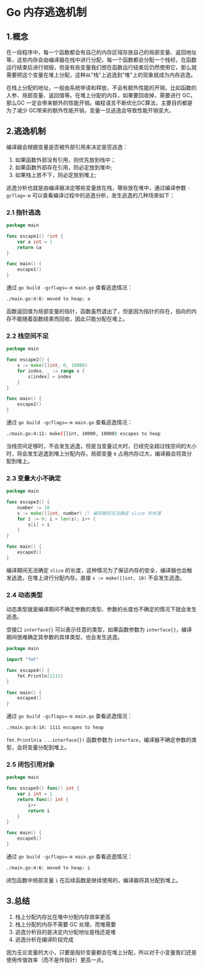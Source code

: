 # Go 内存逃逸机制

## 1.概念

在一段程序中，每一个函数都会有自己的内存区域存放自己的局部变量、返回地址等，这些内存会由编译器在栈中进行分配，每一个函数都会分配一个栈桢，在函数运行结束后进行销毁，但是有些变量我们想在函数运行结束后仍然使用它，那么就需要把这个变量在堆上分配，这种从"栈"上逃逸到"堆"上的现象就成为内存逃逸。

在栈上分配的地址，一般由系统申请和释放，不会有额外性能的开销，比如函数的入参、局部变量、返回值等。在堆上分配的内存，如果要回收掉，需要进行 GC，那么GC 一定会带来额外的性能开销。编程语言不断优化GC算法，主要目的都是为了减少 GC带来的额外性能开销，变量一旦逃逸会导致性能开销变大。

## 2.逃逸机制

编译器会根据变量是否被外部引用来决定是否逃逸：

1. 如果函数外部没有引用，则优先放到栈中；
2. 如果函数外部存在引用，则必定放到堆中;
3. 如果栈上放不下，则必定放到堆上;

逃逸分析也就是由编译器决定哪些变量放在栈，哪些放在堆中，通过编译参数 `-gcflag=-m` 可以查看编译过程中的逃逸分析，发生逃逸的几种场景如下：

### 2.1 指针逃逸

```go
package main

func escape1() *int {
    var a int = 1
    return &a
}

func main() {
    escape1()
}
```

通过 `go build -gcflags=-m main.go` 查看逃逸情况：

```sh
./main.go:4:6: moved to heap: a
```

函数返回值为局部变量的指针，函数虽然退出了，但是因为指针的存在，指向的内存不能随着函数结束而回收，因此只能分配在堆上。

### 2.2 栈空间不足

```go
package main

func escape2() {
    s := make([]int, 0, 10000)
    for index, _ := range s {
        s[index] = index
    }
}

func main() {
    escape2()
}
```

通过 `go build -gcflags=-m main.go` 查看逃逸情况：

```sh
./main.go:4:11: make([]int, 10000, 10000) escapes to heap
```

当栈空间足够时，不会发生逃逸，但是当变量过大时，已经完全超过栈空间的大小时，将会发生逃逸到堆上分配内存。局部变量 s 占用内存过大，编译器会将其分配到堆上。

### 2.3 变量大小不确定

```go
package main

func escape3() {
    number := 10
    s := make([]int, number) // 编译期间无法确定 slice 的长度
    for i := 0; i < len(s); i++ {
        s[i] = i
    }
}

func main() {
    escape3()
}
```

编译期间无法确定 `slice` 的长度，这种情况为了保证内存的安全，编译器也会触发逃逸，在堆上进行分配内存。直接 `s := make([]int, 10)` 不会发生逃逸。

### 2.4 动态类型

动态类型就是编译期间不确定参数的类型、参数的长度也不确定的情况下就会发生逃逸。

空接口 `interface{}` 可以表示任意的类型，如果函数参数为 `interface{}`，编译期间很难确定其参数的具体类型，也会发生逃逸。

```go
package main

import "fmt"

func escape4() {
    fmt.Println(1111)
}

func main() {
    escape4()
}
```

通过 `go build -gcflags=-m main.go` 查看逃逸情况：

```sh
./main.go:6:14: 1111 escapes to heap
```

`fmt.Println(a ...interface{})` 函数参数为 `interface`，编译器不确定参数的类型，会将变量分配到堆上。

### 2.5 闭包引用对象

```go
package main

func escape5() func() int {
    var i int = 1
    return func() int {
        i++
        return i
    }
}

func main() {
    escape5()
}
```

通过 `go build -gcflags=-m main.go` 查看逃逸情况：

```sh
./main.go:4:6: moved to heap: i
```

闭包函数中局部变量 `i` 在后续函数是继续使用的，编译器将其分配到堆上。

## 3.总结

1. 栈上分配内存比在堆中分配内存效率更高
2. 栈上分配的内存不需要 GC 处理，而堆需要
3. 逃逸分析目的是决定内分配地址是栈还是堆
4. 逃逸分析在编译阶段完成

因为无论变量的大小，只要是指针变量都会在堆上分配，所以对于小变量我们还是使用传值效率（而不是传指针）更高一点。